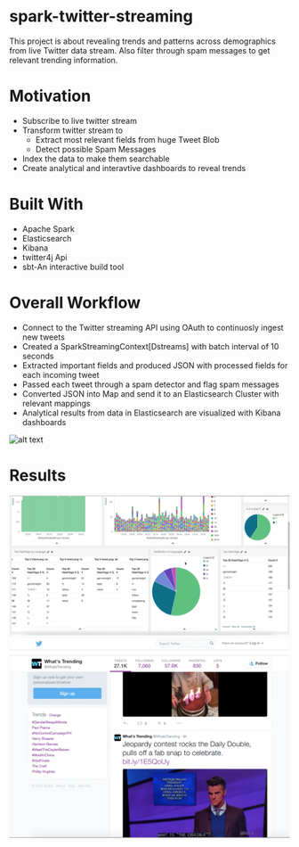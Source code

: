 # spark-twitter-streaming
This project is about revealing trends and patterns across demographics from live Twitter data stream. Also filter through spam messages to get relevant trending information.

# Motivation 
* Subscribe to live twitter stream
* Transform twitter stream to 
  * Extract most relevant fields from huge Tweet Blob
  * Detect possible Spam Messages
* Index the data to make them searchable
* Create analytical and interavtive dashboards to reveal trends

# Built With
  * Apache Spark
  * Elasticsearch
  * Kibana
  * twitter4j Api
  * sbt-An interactive build tool
  
# Overall Workflow

* Connect to the Twitter streaming API  using OAuth to continuosly ingest new tweets
*  Created a SparkStreamingContext[Dstreams] with batch interval of 10 seconds
* Extracted important fields and produced JSON with processed fields for each incoming tweet
* Passed each tweet through a spam detector and flag spam messages
* Converted JSON into Map and send it to an Elasticsearch Cluster with relevant mappings
* Analytical results from data in Elasticsearch are visualized with Kibana dashboards

![alt text](https://wlbhiro.files.wordpress.com/2015/01/realtime_batch_architecture.png)

# Results 
![Alt Text](/images/image2.png)
![Alt Text](/images/image3.png)

